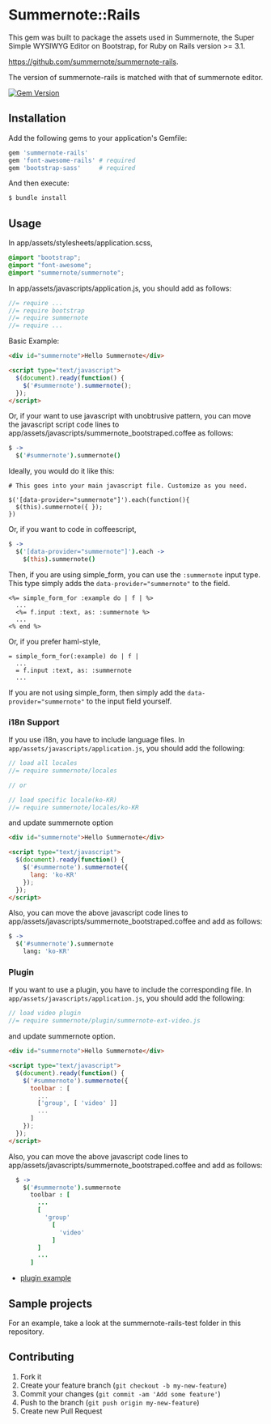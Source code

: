 # Summernote::Rails

This gem was built to package the assets used in Summernote, the Super Simple WYSIWYG Editor on Bootstrap, for Ruby on Rails version >= 3.1.

https://github.com/summernote/summernote-rails.

The version of summernote-rails is matched with that of summernote editor.

[![Gem Version](https://badge.fury.io/rb/summernote-rails.png)](http://badge.fury.io/rb/summernote-rails)

## Installation

Add the following gems to your application's Gemfile:

```ruby
gem 'summernote-rails'
gem 'font-awesome-rails' # required
gem 'bootstrap-sass'     # required
```

And then execute:

```bash
$ bundle install
```

## Usage

In app/assets/stylesheets/application.scss,

```css
@import "bootstrap";
@import "font-awesome";
@import "summernote/summernote";
```

In app/assets/javascripts/application.js, you should add as follows:

```js
//= require ...
//= require bootstrap
//= require summernote
//= require ...
```

Basic Example:

```html
<div id="summernote">Hello Summernote</div>

<script type="text/javascript">
  $(document).ready(function() {
    $('#summernote').summernote();
  });
</script>
```
Or, if your want to use javascript with unobtrusive pattern, you can move the javascript script code lines to  app/assets/javascripts/summernote_bootstraped.coffee as follows:

```coffee
$ ->
  $('#summernote').summernote()
```

Ideally, you would do it like this:

```javscript
# This goes into your main javascript file. Customize as you need.

$('[data-provider="summernote"]').each(function(){
  $(this).summernote({ });
})
```

Or, if you want to code in coffeescript, 

```coffeescript
$ ->
  $('[data-provider="summernote"]').each ->
    $(this).summernote()
```

Then, if you are using simple_form, you can use the `:summernote` input type. This type simply adds the `data-provider="summernote"` to the field.

```erb
<%= simple_form_for :example do | f | %>
  ...
  <%= f.input :text, as: :summernote %>
  ...
<% end %>
```  

Or, if you prefer haml-style, 

```haml
= simple_form_for(:example) do | f |
  ...
  = f.input :text, as: :summernote
  ...
```

If you are not using simple_form, then simply add the `data-provider="summernote"` to the input field yourself.

### i18n Support

If you use i18n, you have to include language files. In `app/assets/javascripts/application.js`, you should add the following:

```javascript
// load all locales
//= require summernote/locales

// or

// load specific locale(ko-KR)
//= require summernote/locales/ko-KR
```

and update summernote option

```html
<div id="summernote">Hello Summernote</div>

<script type="text/javascript">
  $(document).ready(function() {
    $('#summernote').summernote({
      lang: 'ko-KR'
    });
  });
</script>
```

Also, you can move the above javascript code lines to app/assets/javascripts/summernote_bootstraped.coffee and add as follows:

```coffee
$ ->
  $('#summernote').summernote
    lang: 'ko-KR'
```

### Plugin

If you want to use a plugin, you have to include the corresponding file. In `app/assets/javascripts/application.js`, you should add the following:

```js
// load video plugin
//= require summernote/plugin/summernote-ext-video.js
```

and update summernote option.

```html
<div id="summernote">Hello Summernote</div>

<script type="text/javascript">
  $(document).ready(function() {
    $('#summernote').summernote({
      toolbar : [
        ...
        ['group', [ 'video' ]]
        ...
      ]
    });
  });
</script>
```

Also, you can move the above javascript code lines to app/assets/javascripts/summernote_bootstraped.coffee and add as follows:

```coffee
  $ ->
    $('#summernote').summernote
      toolbar : [
        ...
        [
          'group'
            [ 
              'video' 
            ]
        ]
        ...
      ]
```

* [plugin example](https://github.com/summernote/summernote/blob/develop/examples/plugin-video.html)


## Sample projects

For an example, take a look at the summernote-rails-test folder in this repository.

## Contributing

1. Fork it
2. Create your feature branch (`git checkout -b my-new-feature`)
3. Commit your changes (`git commit -am 'Add some feature'`)
4. Push to the branch (`git push origin my-new-feature`)
5. Create new Pull Request
